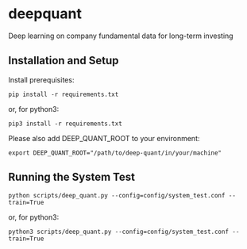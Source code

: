 # deepquant
Deep learning on company fundamental data for long-term investing

## Installation and Setup

Install prerequisites:

`pip install -r requirements.txt`

or, for python3:

`pip3 install -r requirements.txt`

Please also add DEEP\_QUANT\_ROOT to your environment:

`export DEEP_QUANT_ROOT="/path/to/deep-quant/in/your/machine"`

## Running the System Test

`python scripts/deep_quant.py --config=config/system_test.conf --train=True`

or, for python3:

`python3 scripts/deep_quant.py --config=config/system_test.conf --train=True`
